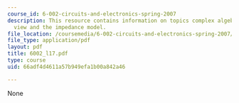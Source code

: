 ```yaml
---
course_id: 6-002-circuits-and-electronics-spring-2007
description: This resource contains information on topics complex algebra, frequency
  view and the impedance model.
file_location: /coursemedia/6-002-circuits-and-electronics-spring-2007/66adf4d4611a57b949efa1b00a842a46_6002_l17.pdf
file_type: application/pdf
layout: pdf
title: 6002_l17.pdf
type: course
uid: 66adf4d4611a57b949efa1b00a842a46

---
```

None